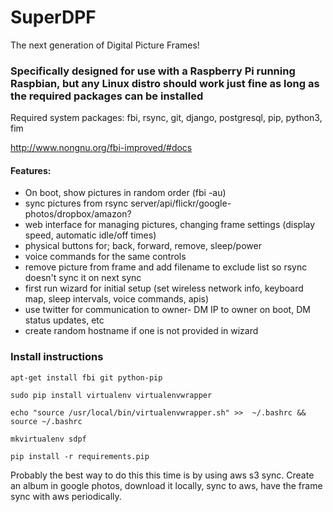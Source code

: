 # SuperDPF
The next generation of Digital Picture Frames!

### Specifically designed for use with a Raspberry Pi running Raspbian, but any Linux distro should work just fine as long as the required packages can be installed

Required system packages:
fbi, rsync, git, django, postgresql, pip, python3, fim

http://www.nongnu.org/fbi-improved/#docs

#### Features:
- On boot, show pictures in random order (fbi -au)
- sync pictures from rsync server/api/flickr/google-photos/dropbox/amazon?
- web interface for managing pictures, changing frame settings (display speed, automatic idle/off times)
- physical buttons for; back, forward, remove, sleep/power
- voice commands for the same controls
- remove picture from frame and add filename to exclude list so rsync doesn't sync it on next sync
- first run wizard for initial setup (set wireless network info, keyboard map, sleep intervals, voice commands, apis)
- use twitter for communication to owner- DM IP to owner on boot, DM status updates, etc
- create random hostname if one is not provided in wizard

### Install instructions
```
apt-get install fbi git python-pip
```
```
sudo pip install virtualenv virtualenvwrapper
```
```
echo "source /usr/local/bin/virtualenvwrapper.sh" >>  ~/.bashrc && source ~/.bashrc
```
```
mkvirtualenv sdpf
```
```
pip install -r requirements.pip
```

Probably the best way to do this this time is by using aws s3 sync. Create an album in google photos, download it locally, sync to aws, have the frame sync with aws periodically.
